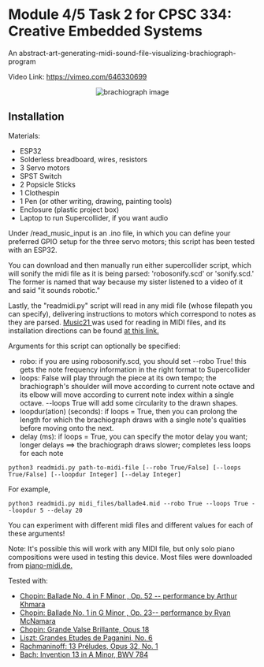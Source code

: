 # Module 4/5 Task 2 for CPSC 334: Creative Embedded Systems #

An abstract-art-generating-midi-sound-file-visualizing-brachiograph-program

Video Link:
https://vimeo.com/646330699


<p align="center">
<img src="https://github.com/risxyang/CPSC-334/blob/main/kinetic-sculpture/images/M4.png" alt="brachiograph image">
</p>

## Installation ##

Materials:
- ESP32
- Solderless breadboard, wires, resistors
- 3 Servo motors
- SPST Switch
- 2 Popsicle Sticks
- 1 Clothespin
- 1 Pen (or other writing, drawing, painting tools)
- Enclosure (plastic project box)
- Laptop to run Supercollider, if you want audio 


Under /read_music_input is an .ino file, in which you can define your preferred GPIO setup for the three servo motors; this script has been tested with an ESP32.

You can download and then manually run either supercollider script, which will sonify the midi file as it is being parsed: 'robosonify.scd' or 'sonify.scd.' The former is named that way because my sister listened to a video of it and said "it sounds robotic." 

Lastly, the "readmidi.py" script will read in any midi file (whose filepath you can specify), delivering instructions to motors which correspond to notes as they are parsed. <a href="https://web.mit.edu/music21/"> Music21 </a>was used for reading in MIDI files, and its installation directions can be found <a href="https://web.mit.edu/music21/doc/installing/index.html">at this link.</a>

Arguments for this script can optionally be specified:
- robo: if you are using robosonify.scd, you should set --robo True! this gets the note frequency information in the right format to Supercollider
- loops: False will play through the piece at its own tempo; the brachiograph's shoulder will move according to current note octave and its elbow will move according to current note index within a single octave. --loops True will add some circularity to the drawn shapes.
- loopdur(ation) (seconds): if loops = True, then you can prolong the length for which the brachiograph draws with a single note's qualities before moving onto the next. 
- delay (ms): if loops = True, you can specify the motor delay you want; longer delays ==> the brachiograph draws slower; completes less loops for each note

```
python3 readmidi.py path-to-midi-file [--robo True/False] [--loops True/False] [--loopdur Integer] [--delay Integer]
```

For example,
```
python3 readmidi.py midi_files/ballade4.mid --robo True --loops True --loopdur 5 --delay 20
```

You can experiment with different midi files and different values for each of these arguments! 

Note: It's possible this will work with any MIDI file, but only solo piano compositions were used in testing this device. Most files were downloaded from <a href="http://www.piano-midi.de/"> piano-midi.de. </a>

Tested with:
- <a href="https://yamahaden.com/midi-files/category/chopin_fr%C3%A9d%C3%A9ric_balladeno_4infminor_op_52_611406398">Chopin: Ballade No. 4 in F Minor , Op. 52 -- performance by Arthur Khmara</a>
- <a href="https://yamahaden.com/midi-files/category/chopin_fr%C3%A9d%C3%A9ric_balladeno_1ingminor_op_23_1714475151">Chopin: Ballade No. 1 in G Minor , Op. 23-- performance by Ryan McNamara</a>
- <a href="http://www.piano-midi.de/chopin.htm">Chopin: Grande Valse Brillante, Opus 18</a>
- <a href="http://www.piano-midi.de/liszt.htm">Liszt: Grandes Etudes de Paganini, No. 6</a>
- <a href="http://www.piano-midi.de/rach.htm">Rachmaninoff: 13 Préludes, Opus 32, No. 1 </a>
- <a href="http://midisheetmusic.com/songs.html"> Bach: Invention 13 in A Minor, BWV 784 </a>